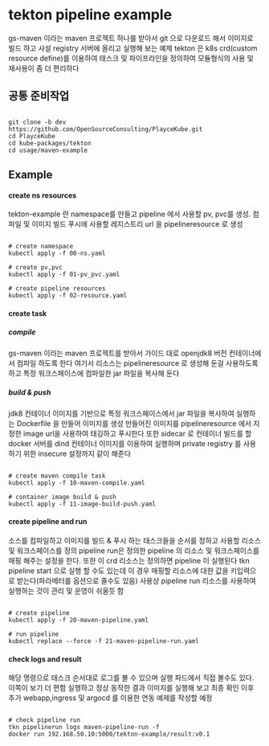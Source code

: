 # tekton pipeline example

gs-maven 이라는 maven 프로젝트 하나를 받아서 git 으로 다운로드 해서 이미지로 빌드 하고 사설 registry 서버에 올리고 실행해 보는 예제
tekton 은 k8s crd(custom resource define)를 이용하여 태스크 및 파이프라인을 정의하여 모듈형식의 사용 및 재사용이 좀 더 편리하다

## 공통 준비작업

```ShellSession

git clone -b dev https://github.com/OpenSourceConsulting/PlayceKube.git
cd PlayceKube
cd kube-packages/tekton
cd usage/maven-example

```

## Example

#### create ns resources

tekton-example 란 namespace를 만들고 pipeline 에서 사용할 pv, pvc를 생성. 컴파일 및 이미지 빌드 푸시에 사용할 레지스트리 url 을 pipelineresource 로 생성

```ShellSession

# create namespace
kubectl apply -f 00-ns.yaml

# create pv,pvc
kubectl apply -f 01-pv_pvc.yaml

# create pipeline resources
kubectl apply -f 02-resource.yaml

```

#### create task

##### compile
gs-maven 이라는 maven 프로젝트를 받아서 가이드 대로 openjdk8 버전 컨테이너에서 컴파일 하도록 한다
여기서 리소스는 pipelineresource 로 생성해 둔걸 사용하도록 하고 특정 워크스페이스에 컴파일한 jar 파일을 복사해 둔다

##### build & push
jdk8 컨테이너 이미지를 기반으로 특정 워크스페이스에서 jar 파일을 복사하여 실행하는 Dockerfile 을 만들어 이미지를 생성
만들어진 이미지를 pipelineresource 에서 지정한 image url을 사용하여 태깅하고 푸시한다
또한 sidecar 로 컨테이너 빌드를 할 docker 서버를 dind 컨테이너 이미지를 이용하여 실행하며 private registry 를 사용하기 위한 insecure 설정까지 같이 해준다

```ShellSession

# create maven compile task
kubectl apply -f 10-maven-compile.yaml

# container image build & push
kubectl apply -f 11-image-build-push.yaml

```

#### create pipeline and run

소스를 컴파일하고 이미지를 빌드 & 푸시 하는 태스크들을 순서를 정하고 사용할 리소스 및 워크스페이스를 정의
pipeline run은 정의한 pipeline 의 리소스 및 워크스페이스를 매핑 해주는 설정을 한다. 또한 이 crd 리소스는 정의하면 pipeline 이 실행된다
tkn pipeline start <pipelinename> 으로 실행 할 수도 있는데 이 경우 매핑할 리소스에 대한 값을 키입력으로 받는다(파라메터를 옵션으로 줄수도 있음)
사용상 pipeline run 리소스를 사용하여 실행하는 것이 관리 및 운영이 쉬울듯 함

```ShellSession

# create pipeline
kubectl apply -f 20-maven-pipeline.yaml

# run pipeline
kubectl replace --force -f 21-maven-pipeline-run.yaml

```

#### check logs and result

해당 명령으로 태스크 순서대로 로그를 볼 수 있으며 실행 파드에서 직접 볼수도 있다. 이쪽이 보기 더 편함
실행하고 정상 동작한 결과 이미지를 실행해 보고 최종 확인
이후 추가 webapp,ingress 및 argocd 를 이용한 연동 예제를 작성할 예정

```ShellSession

# check pipeline run
tkn pipelinerun logs maven-pipeline-run -f
docker run 192.168.50.10:5000/tekton-example/result:v0.1

```


